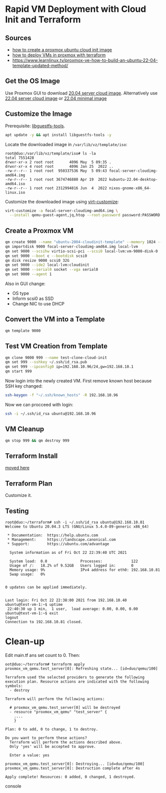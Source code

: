 # Rapid VM Deployment with Cloud Init and Terraform

## Sources

* [how to create a proxmox ubuntu cloud init
image](https://austinsnerdythings.com/2021/08/30/how-to-create-a-proxmox-ubuntu-cloud-init-image/)
* [how to deploy VMs in proxmox with terraform](https://austinsnerdythings.com/2021/09/01/how-to-deploy-vms-in-proxmox-with-terraform/)
* https://www.learnlinux.tv/proxmox-ve-how-to-build-an-ubuntu-22-04-template-updated-method/

## Get the OS Image

Use Proxmox GUI to download
[20.04 server cloud image](https://cloud-images.ubuntu.com/focal/current/focal-server-cloudimg-amd64.img).
Alternatively use
[22.04 server cloud image](https://cloud-images.ubuntu.com/jammy/current/jammy-server-cloudimg-amd64.img)
or
[22.04 minimal image](https://cloud-images.ubuntu.com/minimal/releases/jammy/release/ubuntu-22.04-minimal-cloudimg-amd64.img)

## Customize the Image

Prerequisite: [libguestfs-tools](https://www.libguestfs.org/).
```sh
apt update -y && apt install libguestfs-tools -y
```

Locate the downloaded image in `/var/lib/vz/template/iso`:
```
root@duo:/var/lib/vz/template/iso# ls -la
total 7551428
drwxr-xr-x 2 root root       4096 May  5 09:35 .
drwxr-xr-x 4 root root       4096 Jan 25  2022 ..
-rw-r--r-- 1 root root  950337536 May  5 09:43 focal-server-cloudimg-amd64.img
-rw-r--r-- 1 root root 3674746880 Apr 19  2022 kubuntu-22.04-desktop-amd64.iso
-rw-r--r-- 1 root root 2312994816 Jun  4  2022 nixos-gnome-x86_64-linux.iso
```

Customize the downloaded image using
[virt-customize](https://www.libguestfs.org/virt-customize.1.html):


```sh
virt-customize -a focal-server-cloudimg-amd64.img \
  --install qemu-guest-agent,jq,htop --root-password password:PASSWORD
```

## Create a Proxmox VM

```sh
qm create 9000 --name "ubuntu-2004-cloudinit-template" --memory 1024 --cores 2 --net0 virtio,bridge=vmbr0
qm importdisk 9000 focal-server-cloudimg-amd64.img local-lvm
qm set 9000 --scsihw virtio-scsi-pci --scsi0 local-lvm:vm-9000-disk-0
qm set 9000 --boot c --bootdisk scsi0
qm disk resize 9000 scsi0 32G
qm set 9000 --ide2 local-lvm:cloudinit
qm set 9000 --serial0 socket --vga serial0
qm set 9000 --agent 1
```

Also in GUI change:

* OS type
* Inform scsi0 as SSD
* Change NIC to use DHCP


## Convert the VM into a Template

```sh
qm template 9000
```

## Test VM Creation from Template


```sh
qm clone 9000 999 --name test-clone-cloud-init
qm set 999 --sshkey ~/.ssh/id_rsa.pub
qm set 999 --ipconfig0 ip=192.168.10.96/24,gw=192.168.10.1
qm start 999
```

Now login into the newly created VM.  First remove known host because SSH key changed:

```sh
ssh-keygen -f "~/.ssh/known_hosts" -R 192.168.10.96
```

Now we can procceed with login:

```sh
ssh -i ~/.ssh/id_rsa ubuntu@192.168.10.96
```

## VM Cleanup

```sh
qm stop 999 && qm destroy 999
```

## Terraform Install

[moved here](terraform/install.html)

## Terraform Plan

Customize it.

## Testing

```console
root@duo:~/terraform# ssh -i ~/.ssh/id_rsa ubuntu@192.168.10.81
Welcome to Ubuntu 20.04.3 LTS (GNU/Linux 5.4.0-89-generic x86_64)

 * Documentation:  https://help.ubuntu.com
 * Management:     https://landscape.canonical.com
 * Support:        https://ubuntu.com/advantage

  System information as of Fri Oct 22 22:39:40 UTC 2021

  System load:  0.0               Processes:             122
  Usage of /:   18.2% of 9.52GB   Users logged in:       0
  Memory usage: 9%                IPv4 address for eth0: 192.168.10.81
  Swap usage:   0%


0 updates can be applied immediately.


Last login: Fri Oct 22 22:38:00 2021 from 192.168.10.40
ubuntu@test-vm-1:~$ uptime
 22:40:30 up 1 min,  1 user,  load average: 0.00, 0.00, 0.00
ubuntu@test-vm-1:~$ exit
logout
Connection to 192.168.10.81 closed.
```
# Clean-up

Edit main.tf ans set count to 0.  Then:

```console
oot@duo:~/terraform# terraform apply
proxmox_vm_qemu.test_server[0]: Refreshing state... [id=duo/qemu/100]

Terraform used the selected providers to generate the following execution plan. Resource actions are indicated with the following
symbols:
  - destroy

Terraform will perform the following actions:

  # proxmox_vm_qemu.test_server[0] will be destroyed
  - resource "proxmox_vm_qemu" "test_server" {
    ....
    }

Plan: 0 to add, 0 to change, 1 to destroy.

Do you want to perform these actions?
  Terraform will perform the actions described above.
  Only 'yes' will be accepted to approve.

  Enter a value: yes

proxmox_vm_qemu.test_server[0]: Destroying... [id=duo/qemu/100]
proxmox_vm_qemu.test_server[0]: Destruction complete after 4s

Apply complete! Resources: 0 added, 0 changed, 1 destroyed.
```
console
